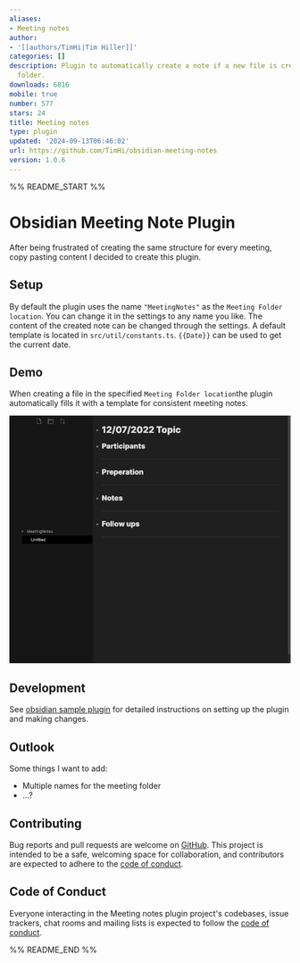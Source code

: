 ```yaml
---
aliases:
- Meeting notes
author:
- '[[authors/TimHi|Tim Hiller]]'
categories: []
description: Plugin to automatically create a note if a new file is created in a meeting
  folder.
downloads: 6816
mobile: true
number: 577
stars: 24
title: Meeting notes
type: plugin
updated: '2024-09-13T06:46:02'
url: https://github.com/TimHi/obsidian-meeting-notes
version: 1.0.6
---
```


%% README_START %%

# Obsidian Meeting Note Plugin

After being frustrated of creating the same structure for every meeting, copy pasting content I decided to create this plugin.

## Setup  

By default the plugin uses the name `"MeetingNotes"` as the `Meeting Folder location`. You can change it in the settings to any name you like. The content of the created note can be changed through the settings. A default template is located in `src/util/constants.ts`.
`{{Date}}` can be used to get the current date.

## Demo  

When creating a file in the specified `Meeting Folder location`the plugin automatically fills it with a template for consistent meeting notes.

![example image](https://github.com/TimHi/obsidian-meeting-notes/blob/master/img/demo.png)

## Development

See [obsidian sample plugin](https://github.com/obsidianmd/obsidian-sample-plugin#first-time-developing-plugins) for detailed instructions on setting up the plugin and making changes.

## Outlook

Some things I want to add:  

- Multiple names for the meeting folder
- ...?

## Contributing

Bug reports and pull requests are welcome on [GitHub](https://github.com/TimHi/obsidian-meeting-notes). This project is intended to be a safe, welcoming space for collaboration, and contributors are expected to adhere to the [code of conduct](https://github.com/TimHi/obsidian-meeting-notes/blob/master/CODE_OF_CONDUCT.md).

## Code of Conduct

Everyone interacting in the Meeting notes plugin project's codebases, issue trackers, chat rooms and mailing lists is expected to follow the [code of conduct](https://github.com/TimHi/obsidian-meeting-notes/blob/master/CODE_OF_CONDUCT.md).


%% README_END %%